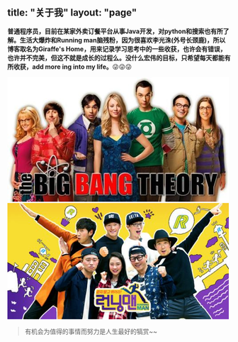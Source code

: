 title: "关于我"
layout: "page"
---
**普通程序员，目前在某家外卖订餐平台从事Java开发，对python和搜索也有所了解。生活大爆炸和Running man脑残粉，因为很喜欢李光洙(外号长颈鹿)，所以博客取名为Giraffe's Home，用来记录学习思考中的一些收获，也许会有错误，也许并不完美，但这不就是成长的过程么。没什么宏伟的目标，只希望每天都能有所收获，add more ing into my life。**😜😜😜

![生活大爆炸](/images/bigbang2.jpg)
![Running Man](/images/runningman.jpg)

>有机会为值得的事情而努力是人生最好的犒赏~~